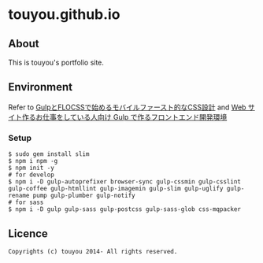 # touyou.github.io

## About

This is touyou's portfolio site.

## Environment

Refer to [GulpとFLOCSSで始めるモバイルファースト的なCSS設計](https://www.pc-weblog.com/gulp-flocss/) and [Web サイト作るお仕事をしている人向け Gulp で作るフロントエンド開発環境](https://hyper-text.org/archives/2018/03/gulp_quick_start.shtml)

### Setup

```
$ sudo gem install slim
$ npm i npm -g
$ npm init -y
# for develop
$ npm i -D gulp-autoprefixer browser-sync gulp-cssmin gulp-csslint gulp-coffee gulp-htmllint gulp-imagemin gulp-slim gulp-uglify gulp-rename pump gulp-plumber gulp-notify
# for sass
$ npm i -D gulp gulp-sass gulp-postcss gulp-sass-glob css-mqpacker
```

## Licence

```
Copyrights (c) touyou 2014- All rights reserved.
```
